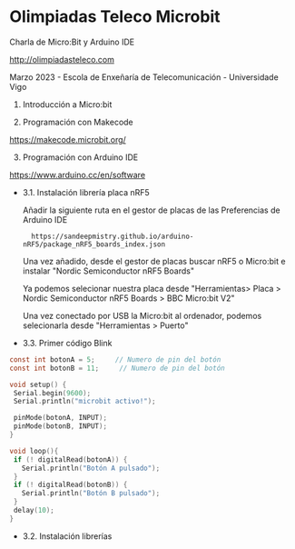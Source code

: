 # Olimpiadas Teleco Microbit
Charla de Micro:Bit y Arduino IDE

http://olimpiadasteleco.com

Marzo 2023 - Escola de Enxeñaría de Telecomunicación - Universidade Vigo

1. Introducción a Micro:bit

2. Programación con Makecode

  https://makecode.microbit.org/

3. Programación con Arduino IDE

https://www.arduino.cc/en/software

- 3.1. Instalación librería placa nRF5

  Añadir la siguiente ruta en el gestor de placas de las Preferencias de Arduino IDE
  
  ```
    https://sandeepmistry.github.io/arduino-nRF5/package_nRF5_boards_index.json
  ```
  Una vez añadido, desde el gestor de placas buscar nRF5 o Micro:bit e instalar "Nordic Semiconductor nRF5 Boards"
  
  Ya podemos selecionar nuestra placa desde "Herramientas> Placa > Nordic Semiconductor nRF5 Boards > BBC Micro:bit V2"
  
  Una vez conectado por USB la Micro:bit al ordenador, podemos selecionarla desde "Herramientas > Puerto"
  
- 3.3. Primer código Blink

 ```c
const int botonA = 5;     // Numero de pin del botón
const int botonB = 11;     // Numero de pin del botón

void setup() {  
  Serial.begin(9600);
  Serial.println("microbit activo!");

  pinMode(botonA, INPUT);  
  pinMode(botonB, INPUT);    
}

void loop(){
  if (! digitalRead(botonA)) {
    Serial.println("Botón A pulsado");
  }
  if (! digitalRead(botonB)) {
    Serial.println("Botón B pulsado");
  }
  delay(10);
}
 ```
- 3.2. Instalación librerías

  
  
   
